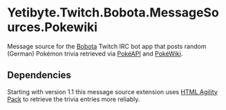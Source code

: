 # Yetibyte.Twitch.Bobota.MessageSources.Pokewiki

Message source for the [Bobota](https://github.com/Yeti47/Yetibyte.Twitch.Bobota) Twitch IRC bot app that posts random (German) Pokémon trivia retrieved via [PokéAPI](https://pokeapi.co/) and [PokéWiki](https://www.pokewiki.de/).

## Dependencies

Starting with version 1.1 this message source extension uses [HTML Agility Pack](https://github.com/zzzprojects/html-agility-pack) to retrieve the trivia entries more reliably.
